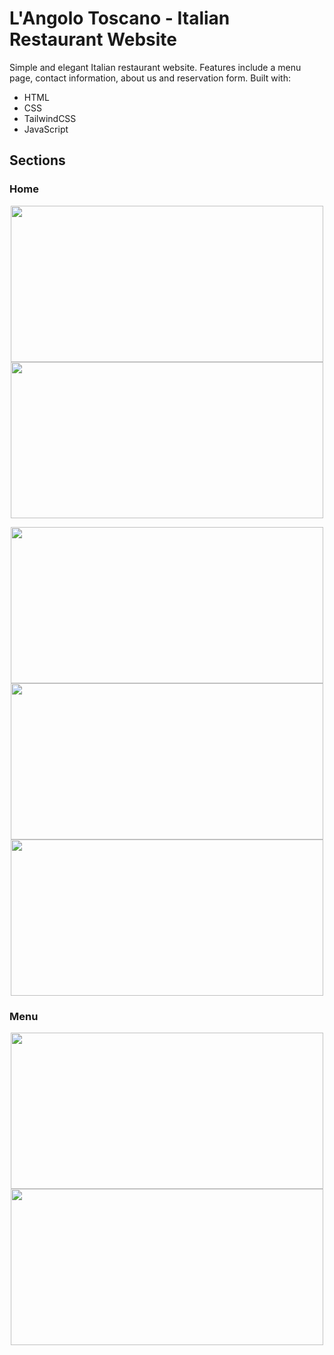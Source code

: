 # L'Angolo Toscano - Italian Restaurant Website
Simple and elegant Italian restaurant website. Features include a menu page, contact information, about us and reservation form. 
Built with:
- HTML
- CSS
- TailwindCSS
- JavaScript

## Sections

### Home

<p align="center">
  <img src="https://github.com/jivkovaviktoria/L-Angolo-Toscano/assets/85957657/98a20f69-0141-420e-a41e-326c8a6f2877" width="500px" height="250px"/>
  <img src="https://github.com/jivkovaviktoria/L-Angolo-Toscano/assets/85957657/65647414-1f4e-4067-8c2c-cc3879ddfcc5" width="500px" height="250px"/>
</p>

<p align="center">
  <img src="https://github.com/jivkovaviktoria/L-Angolo-Toscano/assets/85957657/13b6933c-b8d1-4010-a206-8e24f29adcb4" width="500px" height="250px"/>
  <img src="https://github.com/jivkovaviktoria/L-Angolo-Toscano/assets/85957657/d8924b52-31cb-4716-b04e-e7099d9e1457" width="500px" height="250px"/>
  <img src="https://github.com/jivkovaviktoria/L-Angolo-Toscano/assets/85957657/58ae5c11-9b3f-49bc-a3f4-6df40b0c9edc" width="500px" height="250px"/>
</p>

### Menu

<p align="center">
  <img src="https://github.com/jivkovaviktoria/L-Angolo-Toscano/assets/85957657/a941fef8-8d5e-4813-b736-010486ea6d4f" width="500px" height="250px"/>
  <img src="https://github.com/jivkovaviktoria/L-Angolo-Toscano/assets/85957657/405e591c-d643-4a9a-a633-6e56e58adf45" width="500px" height="250px"/>
</p>



